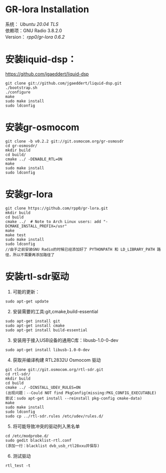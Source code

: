 # GR-lora Installation
系统： _Ubuntu 20.04 TLS_   
依赖项：GNU Radio 3.8.2.0   
Version： _rpp0/gr-lora 0.6.2_  
 
# 安装liquid-dsp：
https://github.com/jgaeddert/liquid-dsp
```
git clone git://github.com/jgaeddert/liquid-dsp.git
./bootstrap.sh
./configure
make
sudo make install
sudo ldconfig
```

# 安装gr-osmocom
```
git clone -b v0.2.2 git://git.osmocom.org/gr-osmosdr
cd gr-osmosdr/
mkdir build
cd build/
cmake ../ -DENABLE_RTL=ON
make
sudo make install
sudo ldconfig
```

# 安装gr-lora
```
git clone https://github.com/rpp0/gr-lora.git
mkdir build
cd build
cmake ../  # Note to Arch Linux users: add "-DCMAKE_INSTALL_PREFIX=/usr"
make
make test
sudo make install
sudo ldconfig
//由于之前安装GNU Radio的时候已经添加好了 PYTHONPATH 和 LD_LIBRARY_PATH 路径，所以不需要再添加路径了
```

# 安装rtl-sdr驱动
1. 可能的更新：
```
sudo apt-get update
```
2. 安装需要的工具:git,cmake,build-essential
```
sudo apt-get install git
sudo apt-get install cmake
sudo apt-get install build-essential
```
3. 安装用于接入USB设备的通用C库：libusb-1.0-0-dev
```
sudo apt-get install libusb-1.0-0-dev
```
4. 获取并编译构建 RTL2832U Osmocom 驱动
```
git clone git://git.osmocom.org/rtl-sdr.git
cd rtl-sdr/
mkdir build
cd build
cmake ../ -DINSTALL_UDEV_RULES=ON
(出现问题：--Could NOT find PkgConfig(missing:PKG_CONFIG_EXECUTABLE)
尝试：sudo apt-get install --reinstall pkg-config cmake-data)
make
sudo make install 
sudo ldconfig
sudo cp ../rtl-sdr.rules /etc/udev/rules.d/
```
5. 将可能导致冲突的驱动列入黑名单
```
cd /etc/modprobe.d/
sudo gedit blacklist-rtl.conf
(添加一行：blacklist dvb_usb_rtl28xxu并保存)
```
6. 测试驱动
```
rtl_test -t
```
